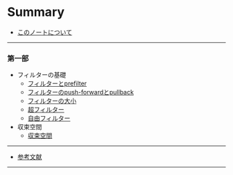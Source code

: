 # Summary

* [このノートについて](README.md)

---

### 第一部

* フィルターの基礎
    * [フィルターとprefilter](Chapter1/Filter.md)
    * [フィルターのpush-forwardとpullback](Chapter1/Push_Pull.md)
    * [フィルターの大小](Chapter1/Finer_Coarser.md)
    * [超フィルター](Chapter1/UltraFilter.md)
    * [自由フィルター](Chapter1/FreeFilter.md)
* 収束空間
    * [収束空間](Chapter2/ConvergentSpace.md)

----

* [参考文献](References.md)

----